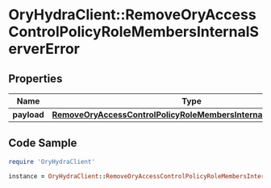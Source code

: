 # OryHydraClient::RemoveOryAccessControlPolicyRoleMembersInternalServerError

## Properties

Name | Type | Description | Notes
------------ | ------------- | ------------- | -------------
**payload** | [**RemoveOryAccessControlPolicyRoleMembersInternalServerErrorBody**](RemoveOryAccessControlPolicyRoleMembersInternalServerErrorBody.md) |  | [optional] 

## Code Sample

```ruby
require 'OryHydraClient'

instance = OryHydraClient::RemoveOryAccessControlPolicyRoleMembersInternalServerError.new(payload: null)
```



